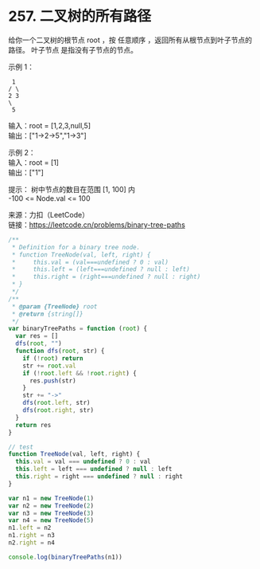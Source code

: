 # 257. 二叉树的所有路径

给你一个二叉树的根节点 root ，按 任意顺序 ，返回所有从根节点到叶子节点的路径。
叶子节点 是指没有子节点的节点。

示例 1：

     1
    / \
    2 3
    \
     5

输入：root = [1,2,3,null,5]  
输出：["1->2->5","1->3"]

示例 2：  
输入：root = [1]  
输出：["1"]

提示：
树中节点的数目在范围 [1, 100] 内  
-100 <= Node.val <= 100

来源：力扣（LeetCode）  
链接：https://leetcode.cn/problems/binary-tree-paths

```javascript
/**
 * Definition for a binary tree node.
 * function TreeNode(val, left, right) {
 *     this.val = (val===undefined ? 0 : val)
 *     this.left = (left===undefined ? null : left)
 *     this.right = (right===undefined ? null : right)
 * }
 */
/**
 * @param {TreeNode} root
 * @return {string[]}
 */
var binaryTreePaths = function (root) {
  var res = []
  dfs(root, "")
  function dfs(root, str) {
    if (!root) return
    str += root.val
    if (!root.left && !root.right) {
      res.push(str)
    }
    str += "->"
    dfs(root.left, str)
    dfs(root.right, str)
  }
  return res
}

// test
function TreeNode(val, left, right) {
  this.val = val === undefined ? 0 : val
  this.left = left === undefined ? null : left
  this.right = right === undefined ? null : right
}

var n1 = new TreeNode(1)
var n2 = new TreeNode(2)
var n3 = new TreeNode(3)
var n4 = new TreeNode(5)
n1.left = n2
n1.right = n3
n2.right = n4

console.log(binaryTreePaths(n1))
```
